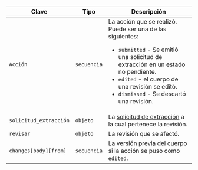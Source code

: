 | Clave                  | Tipo        | Descripción                                                                          |
| ---------------------- | ----------- | ------------------------------------------------------------------------------------ |
| `Acción`               | `secuencia` | La acción que se realizó. Puede ser una de las siguientes:<ul><li>`submitted` - Se emitió una solicitud de extracción en un estado no pendiente.</li><li>`edited` - el cuerpo de una revisión se editó.</li><li>`dismissed` - Se descartó una revisión.</li></ul>  |
| `solicitud_extracción` | `objeto`    | La [solicitud de extracción](/rest/reference/pulls) a la cual pertenece la revisión. |
| `revisar`              | `objeto`    | La revisión que se afectó.                                                           |
| `changes[body][from]`  | `secuencia` | La versión previa del cuerpo si la acción se puso como `edited`.                     |
